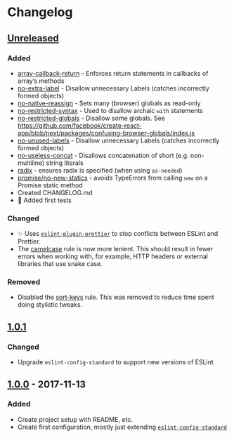 # Changelog

## [Unreleased]

### Added

- [array-callback-return](https://eslint.org/docs/rules/array-callback-return) - Enforces return statements in callbacks of array’s methods
- [no-extra-label](https://eslint.org/docs/rules/no-extra-label) - Disallow unnecessary Labels (catches incorrectly formed objects)
- [no-native-reassign](https://eslint.org/docs/rules/no-native-reassign) - Sets many (browser) globals as read-only
- [no-restricted-syntax](https://eslint.org/docs/rules/no-restricted-syntax) - Used to disallow archaic `with` statements
- [no-restricted-globals](https://eslint.org/docs/rules/no-restricted-globals) - Disallow some globals. See https://github.com/facebook/create-react-app/blob/next/packages/confusing-browser-globals/index.js
- [no-unused-labels](https://eslint.org/docs/rules/no-unused-labels) - Disallow unnecessary Labels (catches incorrectly formed objects)
- [no-useless-concat](https://eslint.org/docs/rules/no-useless-concat) - Disallows concatenation of short (e.g. non-multiline) string literals
- [radix](https://eslint.org/docs/rules/radix) - ensures radix is specified (when using `as-needed`)
- [promise/no-new-statics](https://github.com/xjamundx/eslint-plugin-promise/blob/master/docs/rules/no-new-statics.md) - avoids TypeErrors from calling `new` on a Promise static method
- Created CHANGELOG.md
- 💚 Added first tests

### Changed

- ✨ Uses [`eslint-plugin-prettier`](https://github.com/prettier/eslint-plugin-prettier) to stop conflicts between ESLint and Prettier.
- The [camelcase](https://eslint.org/docs/rules/camelcase) rule is now more lenient. This should result in fewer errors when working with, for example, HTTP headers or external libraries that use snake case.

### Removed

- Disabled the [sort-keys](https://eslint.org/docs/rules/sort-keys) rule. This was removed to reduce time spent doing stylistic tweaks.

## [1.0.1]

### Changed

- Upgrade `eslint-config-standard` to support new versions of ESLint

## [1.0.0] - 2017-11-13

### Added

- Create project setup with README, etc.
- Create first configuration, mostly just extending [`eslint-config-standard`](https://github.com/standard/eslint-config-standard)

[unreleased]: https://github.com/gsandf/eslint-config-gsandf/compare/v1.0.0...HEAD
[1.0.1]: https://github.com/gsandf/eslint-config-gsandf/compare/v1.0.0...v1.0.1
[1.0.0]: https://github.com/gsandf/eslint-config-gsandf/releases/tag/v1.0.0
